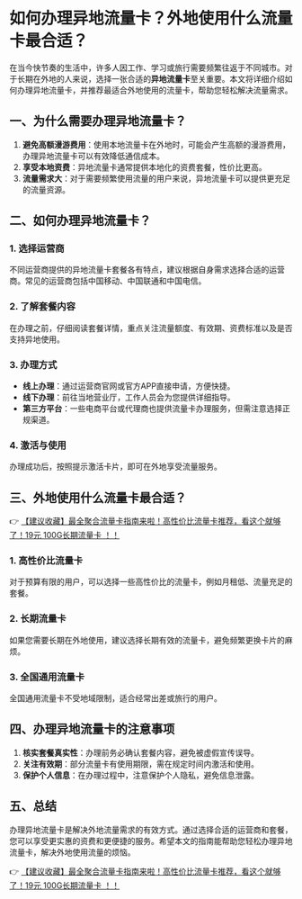 # 如何办理异地流量卡？外地使用什么流量卡最合适？

在当今快节奏的生活中，许多人因工作、学习或旅行需要频繁往返于不同城市。对于长期在外地的人来说，选择一张合适的**异地流量卡**至关重要。本文将详细介绍如何办理异地流量卡，并推荐最适合外地使用的流量卡，帮助您轻松解决流量需求。

## 一、为什么需要办理异地流量卡？

1. **避免高额漫游费用**：使用本地流量卡在外地时，可能会产生高额的漫游费用，办理异地流量卡可以有效降低通信成本。  
2. **享受本地资费**：异地流量卡通常提供本地化的资费套餐，性价比更高。  
3. **流量需求大**：对于需要频繁使用流量的用户来说，异地流量卡可以提供更充足的流量资源。

## 二、如何办理异地流量卡？

### 1. 选择运营商
不同运营商提供的异地流量卡套餐各有特点，建议根据自身需求选择合适的运营商。常见的运营商包括中国移动、中国联通和中国电信。

### 2. 了解套餐内容
在办理之前，仔细阅读套餐详情，重点关注流量额度、有效期、资费标准以及是否支持异地使用。

### 3. 办理方式
- **线上办理**：通过运营商官网或官方APP直接申请，方便快捷。  
- **线下办理**：前往当地营业厅，工作人员会为您提供详细指导。  
- **第三方平台**：一些电商平台或代理商也提供流量卡办理服务，但需注意选择正规渠道。

### 4. 激活与使用
办理成功后，按照提示激活卡片，即可在外地享受流量服务。

## 三、外地使用什么流量卡最合适？

👉 [【建议收藏】最全聚合流量卡指南来啦！高性价比流量卡推荐，看这个就够了！19元 100G长期流量卡 ！！](https://bit.ly/Liuliangka)

### 1. 高性价比流量卡
对于预算有限的用户，可以选择一些高性价比的流量卡，例如月租低、流量充足的套餐。

### 2. 长期流量卡
如果您需要长期在外地使用，建议选择长期有效的流量卡，避免频繁更换卡片的麻烦。

### 3. 全国通用流量卡
全国通用流量卡不受地域限制，适合经常出差或旅行的用户。

## 四、办理异地流量卡的注意事项

1. **核实套餐真实性**：办理前务必确认套餐内容，避免被虚假宣传误导。  
2. **关注有效期**：部分流量卡有使用期限，需在规定时间内激活和使用。  
3. **保护个人信息**：在办理过程中，注意保护个人隐私，避免信息泄露。

## 五、总结

办理异地流量卡是解决外地流量需求的有效方式。通过选择合适的运营商和套餐，您可以享受更实惠的资费和更便捷的服务。希望本文的指南能帮助您轻松办理异地流量卡，解决外地使用流量的烦恼。

👉 [【建议收藏】最全聚合流量卡指南来啦！高性价比流量卡推荐，看这个就够了！19元 100G长期流量卡 ！！](https://bit.ly/Liuliangka)